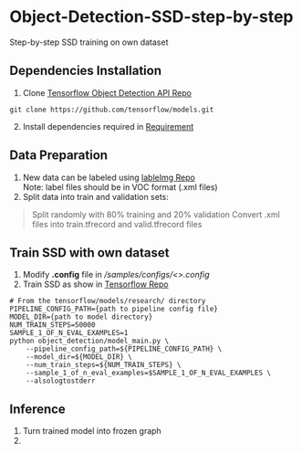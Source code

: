 # Object-Detection-SSD-step-by-step
Step-by-step SSD training on own dataset

## Dependencies Installation
1. Clone [Tensorflow Object Detection API Repo](https://github.com/tensorflow/models)   
```
git clone https://github.com/tensorflow/models.git
```
2. Install dependencies required in [Requirement](https://github.com/tensorflow/models/blob/master/research/object_detection/g3doc/installation.md)   

## Data Preparation
1. New data can be labeled using [lableImg Repo](https://github.com/tzutalin/labelImg)   
Note: label files should be in VOC format (.xml files)   
2. Split data into train and validation sets:   
> Split randomly with 80% training and 20% validation
> Convert .xml files into train.tfrecord and valid.tfrecord files   

## Train SSD with own dataset
1. Modify **.config** file in */samples/configs/<>.config*   
2. Train SSD as show in [Tensorflow Repo](https://github.com/tensorflow/models/blob/master/research/object_detection/g3doc/running_locally.md)   
```
# From the tensorflow/models/research/ directory
PIPELINE_CONFIG_PATH={path to pipeline config file}
MODEL_DIR={path to model directory}
NUM_TRAIN_STEPS=50000
SAMPLE_1_OF_N_EVAL_EXAMPLES=1
python object_detection/model_main.py \
    --pipeline_config_path=${PIPELINE_CONFIG_PATH} \
    --model_dir=${MODEL_DIR} \
    --num_train_steps=${NUM_TRAIN_STEPS} \
    --sample_1_of_n_eval_examples=$SAMPLE_1_OF_N_EVAL_EXAMPLES \
    --alsologtostderr
```
## Inference
1. Turn trained model into frozen graph   
2. 
